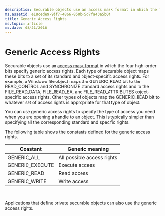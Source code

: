 ```yaml
---
description: Securable objects use an access mask format in which the four high-order bits specify generic access rights.
ms.assetid: e18cede9-9bf7-4866-850b-5d7fa43a5b0f
title: Generic Access Rights
ms.topic: article
ms.date: 05/31/2018
---
```


# Generic Access Rights

Securable objects use an [access mask format](access-mask-format.md) in which the four high-order bits specify generic access rights. Each type of securable object maps these bits to a set of its standard and object-specific access rights. For example, a Windows file object maps the GENERIC\_READ bit to the READ\_CONTROL and SYNCHRONIZE standard access rights and to the FILE\_READ\_DATA, FILE\_READ\_EA, and FILE\_READ\_ATTRIBUTES object-specific access rights. Other types of objects map the GENERIC\_READ bit to whatever set of access rights is appropriate for that type of object.

You can use generic access rights to specify the type of access you need when you are opening a handle to an object. This is typically simpler than specifying all the corresponding standard and specific rights.

The following table shows the constants defined for the generic access rights.



| Constant         | Generic meaning            |
|------------------|----------------------------|
| GENERIC\_ALL     | All possible access rights |
| GENERIC\_EXECUTE | Execute access             |
| GENERIC\_READ    | Read access                |
| GENERIC\_WRITE   | Write access               |



 

Applications that define private securable objects can also use the generic access rights.

 

 



